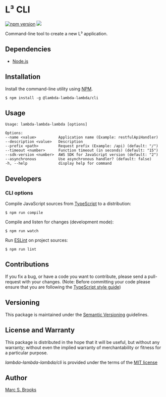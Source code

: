 # L³ CLI

[![npm version](https://badge.fury.io/js/@lambda-lambda-lambda%2Fcli.svg)](https://badge.fury.io/js/@lambda-lambda-lambda%2Fcli) [![](https://img.shields.io/npm/dm/@lambda-lambda-lambda/cli.svg)](https://www.npmjs.com/package/@lambda-lambda-lambda/cli)

Command-line tool to create a new L³ application.

## Dependencies

- [Node.js](https://nodejs.org)

## Installation

Install the command-line utility using [NPM](https://npmjs.com).

    $ npm install -g @lambda-lambda-lambda/cli

## Usage

    Usage: lambda-lambda-lambda [options]

    Options:
    --name <value>          Application name (Example: restfulApiHandler)
    --description <value>   Description
    --prefix <path>         Request prefix (Example: /api) (default: "/")
    --timeout <number>      Function timeout (in seconds) (default: "15")
    --sdk-version <number>  AWS SDK for JavaScript version (default: "2")
    --asynchronous          Use asynchronous handler? (default: false)
    -h, --help              display help for command

## Developers

### CLI options

Compile JavaScript sources from [TypeScript](https://www.typescriptlang.org) to a distribution:

    $ npm run compile

Compile and listen for changes (development mode):

    $ npm run watch

Run [ESLint](https://eslint.org/) on project sources:

    $ npm run lint

## Contributions

If you fix a bug, or have a code you want to contribute, please send a pull-request with your changes. (Note: Before committing your code please ensure that you are following the [TypeScript style guide](https://github.com/basarat/typescript-book/blob/master/docs/styleguide/styleguide.md))

## Versioning

This package is maintained under the [Semantic Versioning](https://semver.org) guidelines.

## License and Warranty

This package is distributed in the hope that it will be useful, but without any warranty; without even the implied warranty of merchantability or fitness for a particular purpose.

_lambda-lambda-lambda/cli_ is provided under the terms of the [MIT license](http://www.opensource.org/licenses/mit-license.php)

## Author

[Marc S. Brooks](https://github.com/nuxy)
